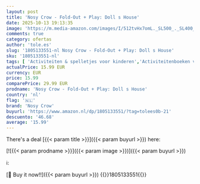 ```yaml
---
layout: post
title: 'Nosy Crow - Fold-Out + Play: Doll s House'
date: 2025-10-13 19:13:35
image: 'https://m.media-amazon.com/images/I/512tvHx7omL._SL500_._SL400_.jpg'
comments: true
category: ofertas
author: 'tole.es'
slug: '1805133551-nl Nosy Crow - Fold-Out + Play: Doll s House'
sku: '1805133551-nl'
tags: [ 'Activiteiten & spelletjes voor kinderen','Activiteitenboeken voor kinderen','Boeken','Engelstalige boeken','Featured Categories','Kinderboeken','Kinderboeken over handenarbeid met papier','Kinderboeken over knutselen & hobbys','Literatuur & fictie voor kinderen','Vroeg leren voor kinderen','nosy crow','🇳🇱', ]
actualPrice: 15.99 EUR
currency: EUR
price: 15.99
comparePrice: 29.99 EUR
prodname: 'Nosy Crow - Fold-Out + Play: Doll s House'
country: 'nl'
flag: '🇳🇱'
brand: 'Nosy Crow'
buyurl: 'https://www.amazon.nl/dp/1805133551/?tag=tolees0b-21'
descuento: '46.68'
average: '15.99'
---
```


There's a deal [{{< param title >}}]({{< param buyurl >}})  here:

[![{{< param prodname >}}]({{< param image >}})]({{< param buyurl >}})

ℹ️:


[🛒 Buy it now!!]({{< param buyurl >}})
{{<world>}}1805133551{{</world>}}
